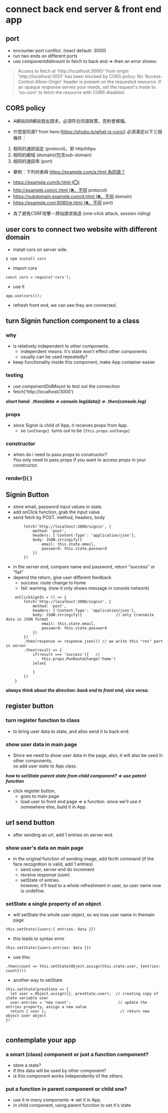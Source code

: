 # connect back end server & front end app

## port
- encounter port conflict. (react default: 3000)
- run two ends on different ports
- use componentdidmount to fetch to back end => then an error shows:
> Access to fetch at 'http://localhost:3000/' from origin 'http://localhost:3001' has been blocked by CORS policy: No 'Access-Control-Allow-Origin' header is present on the requested resource. If an opaque response serves your needs, set the request's mode to 'no-cors' to fetch the resource with CORS disabled.


## CORS policy
- A網站向B網站發出請求，必須符合同源政策，否則會被擋。

- 什麼是同源? from here:(https://shubo.io/what-is-cors/)
必須滿足以下三個條件：
1. 相同的通訊協定 (protocol)，即 http/https
2. 相同的網域 (domain)(包含sub-domain)
3. 相同的通訊埠 (port)
- 舉例：下列何者與 https://example.com/a.html 為同源？
* https://example.com/b.html (⭕️)
* http://example.com/c.html (❌，不同 protocol)
* https://subdomain.example.com/d.html (❌，不同 domain)
* https://example.com:8080/e.html (❌，不同 port)

- 為了避免CSRF攻擊－跨站請求偽造 (one-click attack, session riding)

## user cors to connect two website with different domain
- install cors on server side.
```
$ npm install cors
```
- import cors
```
const cors = require('cors');
```
- use it
```
app.use(cors());
```
- refresh front end, we can see they are connected.

## turn Signin function component to a class
### why
- is relatively independent to other components.
  - independent means: it's state won't effect other components
  - usually can be used repeatedly?
- keep functionality inside this component, make App container easier

### testing

- use componentDidMount to test out the connection
- fetch('http://localhost/3000')

***short hand:
.then(data => console.log(data))
=> 
.then(console.log)***

### props
- since Signin is child of App, it receives props from App.
  - so ```{onChange} ```turns out to be ```{this.props.onChange}```
  
### constructor
- when do i need to pass props to constructor?   
You only need to pass props if you want to access props in your constructor.

### render(){ }


## Signin Button
- store email, password input values in state.
- add onClick function, grab the input value
- send fetch by POST. method, headers, body
```
        fetch('http://localhost:3000/signin', {
            method: 'post', 
            headers: {'Content-Type': 'application/json'},
            body: JSON.stringify({
                email: this.state.email,
                password: this.state.password
            })
        })
```
- in the server end, compare name and password, return "success" or "fail"
- depend the return, give user different feedback
  - success: route change to home
  - fail: warning. (now it only shows message in console network)
```
    onClickSignIn = () => {
        fetch('http://localhost:3000/signin', {
            method: 'post', 
            headers: {'Content-Type': 'application/json'},
            body: JSON.stringify({               // only transmite data in JSON format
                email: this.state.email,
                password: this.state.password
            })
        })
        .then(response => response.json()) // we write this "res" part in server
        .then(result => {
            if(result === 'success'){   //
                this.props.PonRouteChange('home')
            }else{
                
            }
        })
    }
```
***always think about the direction: back end to front end, vice versa.***

## register button

### turn register function to class
- to bring user data to state, and allso send it to back end.

### show user data in main page 
- Since we need to show user data in the page, also, it will also be used in other components,    
so add user state to App class.

***how to setState parent state from child component? => use patent function***

- click register button,
  - goes to main page
  - load user to front end page => a function. since we'll use it somewhere else, build it in App.
  

## url send button
- after sending an url, add 1 entries on server end.

### show user's data on main page
- in the original function of sending image, add fecth command (if the face recognition is valid, add 1 entries)
  - send user, server end do increment
  - receive response (user)
  - setState of entries.    
  however, it'll lead to a whole refreshment in user, so user name now is undefine.
  
### setState a single property of an object

- will setState the whole user object, so we lose user name in themain page
```
this.setState({users:{ entries: data }})
```
- this leads to syntax error
```
this.setState({users.entries: data }})
```
- use this:
```
.then(count => this.setState(Object.assign(this.state.user, {entries: count}))) 
```
- another way to setState
```
this.setState(prevState => {
  let user = Object.assign({}, prevState.user);  // creating copy of state variable user
  user.entries = 'new count';                     // update the entries property, assign a new value                 
  return { user };                                 // return new object user object
})
  
```

## contemplate your app

### a smart (class) component or just a function component?
- store a state?
- if this data will be used by other component?
- is this component works independently of the others. 

### put a function in parent component or child one?
- use it in many components => set it in App.
- in child component, using parent function to set it's state 






